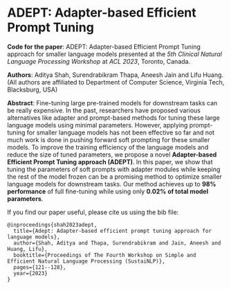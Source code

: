 # ADEPT: Adapter-based Efficient Prompt Tuning

**Code for the paper**: ADEPT: Adapter-based Efficient Prompt Tuning approach for smaller language models presented at the _5th Clinical Natural Language Processing Workshop_ at _ACL 2023_, Toronto, Canada. 

**Authors**: Aditya Shah, Surendrabikram Thapa, Aneesh Jain and Lifu Huang. (All authors are affiliated to Department of Computer Science, Virginia Tech, Blacksburg, USA)

**Abstract**: Fine-tuning large pre-trained models for downstream tasks can be really expensive. In the past, researchers have proposed various alternatives like adapter and prompt-based methods for tuning these large language models using minimal parameters. However, applying prompt-tuning for smaller language models has not been effective so far and not much work is done in pushing forward soft prompting for these smaller models. To improve the training efficiency of the language models and reduce the size of tuned parameters, we propose a novel **Adapter-based Efficient Prompt Tuning approach (ADEPT)**. In this paper, we show that tuning the parameters of soft prompts with adapter modules while keeping the rest of the model frozen can be a promising method to optimize smaller language models for downstream tasks. Our method achieves up to **98% performance** of full fine-tuning while using only **0.02% of total model parameters**.

If you find our paper useful, please cite us using the bib file:

```
@inproceedings{shah2023adept,
  title={Adept: Adapter-based efficient prompt tuning approach for language models},
  author={Shah, Aditya and Thapa, Surendrabikram and Jain, Aneesh and Huang, Lifu},
  booktitle={Proceedings of The Fourth Workshop on Simple and Efficient Natural Language Processing (SustaiNLP)},
  pages={121--128},
  year={2023}
}
```
